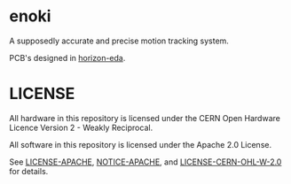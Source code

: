 # enoki

A supposedly accurate and precise motion tracking system.

PCB's designed in [horizon-eda](https://horizon-eda.org/).

# LICENSE

All hardware in this repository is licensed under the CERN Open Hardware Licence Version 2 - Weakly Reciprocal.

All software in this repository is licensed under the Apache 2.0 License.

See [LICENSE-APACHE](LICENSE-APACHE), [NOTICE-APACHE](NOTICE-APACHE), and [LICENSE-CERN-OHL-W-2.0](LICENSE-CERN-OHL-W-2.0) for details.
